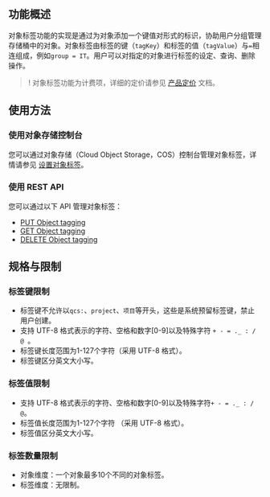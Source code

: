 ## 功能概述

对象标签功能的实现是通过为对象添加一个键值对形式的标识，协助用户分组管理存储桶中的对象。对象标签由标签的键（`tagKey`）和标签的值（`tagValue`）与`=`相连组成，例如`group = IT`。用户可以对指定的对象进行标签的设定、查询、删除操作。

>! 对象标签功能为计费项，详细的定价请参见 [产品定价](https://cloud.tencent.com/document/product/436/6239) 文档。
>

## 使用方法

### 使用对象存储控制台

您可以通过对象存储（Cloud Object Storage，COS）控制台管理对象标签，详情请参见 [设置对象标签](https://cloud.tencent.com/document/product/436/42991)。

### 使用 REST API

您可以通过以下 API 管理对象标签：

- [PUT Object tagging](https://cloud.tencent.com/document/product/436/42997)
- [GET Object  tagging](https://cloud.tencent.com/document/product/436/42998)
- [DELETE Object tagging](https://cloud.tencent.com/document/product/436/42999)

## 规格与限制

### 标签键限制

- 标签键不允许以`qcs:`、`project`、`项目`等开头，这些是系统预留标签键，禁止用户创建。
- 支持 UTF-8 格式表示的字符、空格和数字[0-9]以及特殊字符 `+ - = ._ : / @ `。
- 标签键长度范围为1-127个字符（采用 UTF-8 格式）。
- 标签键区分英文大小写。

### 标签值限制

- 支持 UTF-8 格式表示的字符、空格和数字[0-9]以及特殊字符`+ - = ._ : / @`。
- 标签值长度范围为1-127个字符 （采用 UTF-8 格式）。
- 标签值区分英文大小写。

### 标签数量限制

- 对象维度：一个对象最多10个不同的对象标签。
- 标签维度：无限制。

